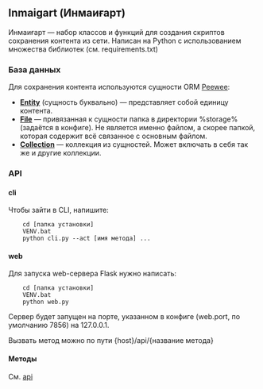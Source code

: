 ## Inmaigart (Инмаиғарт)

Инмаиғарт — набор классов и функций для создания скриптов сохранения контента из сети. Написан на Python с использованием множества библиотек (см. requirements.txt)

### База данных

Для сохранения контента используются сущности ORM [Peewee](https://docs.peewee-orm.com/en/latest/): 

- [**Entity**](entity.md) (сущность буквально) — представляет собой единицу контента.
- [**File**](file.md) — привязанная к сущности папка в директории %storage% (задаётся в конфиге). Не является именно файлом, а скорее папкой, которая содержит всё связанное с основным файлом.
- [**Collection**](collection.md) — коллекция из сущностей. Может включать в себя так же и другие коллекции.

### API

#### cli

Чтобы зайти в CLI, напишите:
```
    cd [папка установки]
    VENV.bat
    python cli.py --act [имя метода] ...
```

#### web

Для запуска web-сервера Flask нужно написать:
```
    cd [папка установки]
    VENV.bat
    python web.py
```

Сервер будет запущен на порте, указанном в конфиге (web.port, по умолчанию 7856) на 127.0.0.1.

Вызвать метод можно по пути {host}/api/{название метода}

#### Методы

См. [api](api.md)
